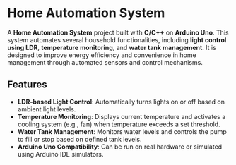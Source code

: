 # Home Automation System

A **Home Automation System** project built with **C/C++** on **Arduino Uno**. This system automates several household functionalities, including **light control using LDR**, **temperature monitoring**, and **water tank management**. It is designed to improve energy efficiency and convenience in home management through automated sensors and control mechanisms.

## Features
- **LDR-based Light Control**: Automatically turns lights on or off based on ambient light levels.
- **Temperature Monitoring**: Displays current temperature and activates a cooling system (e.g., fan) when temperature exceeds a set threshold.
- **Water Tank Management**: Monitors water levels and controls the pump to fill or stop based on defined tank levels.
- **Arduino Uno Compatibility**: Can be run on real hardware or simulated using Arduino IDE simulators.


